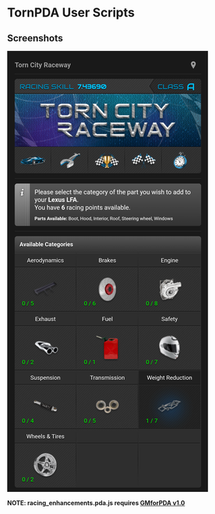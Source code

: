 <h1>TornPDA User Scripts</h1>


<h2>Screenshots</h2>
<picture>
  <img alt="parts" src=".github/images/parts.png" />
</picture>


<b>NOTE: racing_enhancements.pda.js requires [GMforPDA v1.0](https://github.com/Manuito83/torn-pda/raw/master/userscripts/GMforPDA.user.js)</b>
